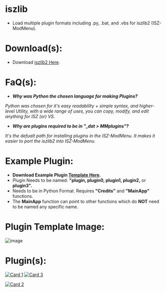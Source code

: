 # iszlib
- Load multiple plugin formats including .py, .bat, and .vbs for iszlib2 (ISZ-ModMenu).

# Download(s):
- Download [iszlib2 Here](https://github.com/Cracko298/iszlib/releases/download/v1.0.0/iszlib2.exe).

# FaQ(s):
- ***Why was Python the chosen language for making Plugins?***

*Python was chosen for it's easy readablilty + simple syntax, and higher-level Utility, with a wide range of uses, you can copy, modify, and edit anything for ISZ (or) VS.*

- ***Why are plugins required to be in "_dat > MMplugins"?***

*It's the defualt path for installing plugins in the ISZ-ModMenu. It makes it easier to port the iszlib2 into ISZ-ModMenu.*


# Example Plugin:
- **Download Example Plugin [Template Here](https://github.com/Cracko298/iszlib/releases/download/v1.0.0/pluginTemplate.py).**
- Plugin Needs to be named: **"plugin, plugin0, plugin1, plugin2,** or **plugin3".**
- Needs to be in Python Format. Requires **"Credits"** and **"MainApp"** functions.
- The **MainApp** function can point to other functions which do **NOT** need to be named any specific name.

# Plugin Template Image:
![image](https://github.com/Cracko298/iszlib/assets/78656905/c642b8f4-e1cd-461f-9530-55b104c4e8df)

# Plugin(s):

[![Card 1](https://github-readme-stats.vercel.app/api/pin/?username=YT-Toaster&repo=Better-Plugin-Folder&show_icons=true&theme=dark)](https://github.com/YT-Toaster/Better-Plugin-Folder)
[![Card 3](https://github-readme-stats.vercel.app/api/pin/?username=ISZ-Hacker-Organization&repo=WTSM-Plugin&show_icons=true&theme=dark)](https://github.com/ISZ-Hacker-Organization/WTSM-Plugin)

[![Card 2](https://github-readme-stats.vercel.app/api/pin/?username=ISZ-Hacker-Organization&repo=ISPatch-Plugin&show_icons=true&theme=dark)](https://github.com/ISZ-Hacker-Organization/ISPatch-Plugin)
